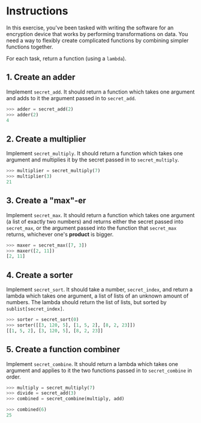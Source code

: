 # Instructions

In this exercise, you've been tasked with writing the software for an encryption device that works by performing transformations on data. You need a way to flexibly create complicated functions by combining simpler functions together.

For each task, return a function (using a `lambda`).


## 1. Create an adder

Implement `secret_add`. It should return a function which takes one argument and adds to it the argument passed in to `secret_add`.

```python
>>> adder = secret_add(2)
>>> adder(2)
4
```

## 2. Create a multiplier

Implement `secret_multiply`. It should return a function which takes one argument and multiplies it by the secret passed in to `secret_multiply`.

```python
>>> multiplier = secret_multiply(7)
>>> multiplier(3)
21
```

## 3. Create a "max"-er

Implement `secret_max`. It should return a function which takes one argument (a list of exactly two numbers) and returns either the secret passed into `secret_max`, or the argument passed into the function that `secret_max` returns, whichever one's **product** is bigger.

```python
>>> maxer = secret_max([7, 3])
>>> maxer([2, 11])
[2, 11]
```

## 4. Create a sorter

Implement `secret_sort`. It should take a number, `secret_index`, and return a lambda which takes one argument, a list of lists of an unknown amount of numbers. The lambda should return the list of lists, but sorted by `sublist[secret_index]`.

```python
>>> sorter = secret_sort(0)
>>> sorter([[3, 120, 5], [1, 5, 2], [8, 2, 23]])
[[1, 5, 2], [3, 120, 5], [8, 2, 23]]
```

## 5. Create a function combiner

Implement `secret_combine`. It should return a lambda which takes one argument and applies to it the two functions passed in to `secret_combine` in order.

```python
>>> multiply = secret_multiply(7)
>>> divide = secret_add(3)
>>> combined = secret_combine(multiply, add)

>>> combined(6)
25
```
